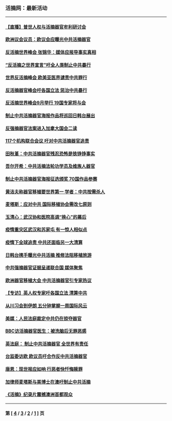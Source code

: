 ### 活摘网：最新活动
---
#### [【直播】普世人权与活摘器官牟利研讨会](../../pages/nf5883/n13425146.md?05220430) 
#### [欧洲议会议员：欧议会应曝光中共活摘器官](../../pages/nf5883/n13336571.md?05220430) 
#### [反活摘世界峰会 张锦华：媒体应报导事实真相](../../pages/nf5883/n13278502.md?05220430) 
#### [“反活摘之世界宣言”吁全人类制止中共暴行](../../pages/nf5883/n13259730.md?05220430) 
#### [世界反活摘峰会 欧美亚医界谴责中共罪行](../../pages/nf5883/n13253550.md?05220430) 
#### [反活摘器官峰会吁各国立法 惩治中共暴行](../../pages/nf5883/n13245052.md?05220430) 
#### [反活摘世界峰会9月举行 19国专家将与会](../../pages/nf5883/n13201492.md?05220430) 
#### [制止中共活摘器官海报作品将巡回日韩台展出](../../pages/nf5883/n13177791.md?05220430) 
#### [反强摘器官法案进入加拿大国会二读](../../pages/nf5883/n13033450.md?05220430) 
#### [117个机构联合会议 吁对中共活摘器官追责](../../pages/nf5883/n12775087.md?05220430) 
#### [田秋堇：中共活摘器官残忍恐怖是铁铮铮事实](../../pages/nf5883/n12702148.md?05220430) 
#### [吾尔开希：中共活摘法轮功学员及维族人器官](../../pages/nf5883/n12693197.md?05220430) 
#### [制止中共活摘器官海报征选颁奖 70国作品参赛](../../pages/nf5883/n12692050.md?05220430) 
#### [黄洁夫称器官移植要世界第一 学者：中共按需杀人](../../pages/nf5883/n12572329.md?05220430) 
#### [麦塔斯：应对中共 国际移植协会需改七原则](../../pages/nf5883/n12514711.md?05220430) 
#### [玉清心：武汉协和医院高调“换心”的幕后](../../pages/nf5883/n12298730.md?05220430) 
#### [疫情重灾区武汉和苏家屯 有一惊人相似点](../../pages/nf5883/n12150824.md?05220430) 
#### [疫情下全球追责 中共还面临另一大清算](../../pages/nf5883/n12070397.md?05220430) 
#### [日韩台携手曝光中共活摘 推修法阻移植旅游](../../pages/nf5883/n11712046.md?05220430) 
#### [中共强摘器官证据呈递联合国 媒体聚焦](../../pages/nf5883/n11546426.md?05220430) 
#### [欧洲器官移植大会 中共活摘器官引专家热议](../../pages/nf5883/n11539095.md?05220430) 
#### [【专访】英人权专家吁各国立法 清算中共](../../pages/nf5883/n11367315.md?05220430) 
#### [从川习会到伊朗 五分钟掌握一周国际风云](../../pages/nf5883/n11338520.md?05220430) 
#### [美媒：人民法庭裁定中共仍在掠夺器官](../../pages/nf5883/n11334897.md?05220430) 
#### [BBC访活摘器官医生：被洗脑后无罪恶感](../../pages/nf5883/n11335935.md?05220430) 
#### [英法庭： 制止中共活摘器官 全世界有责任](../../pages/nf5883/n11330691.md?05220430) 
#### [台监委访欧 欧议员吁合作反中共活摘器官](../../pages/nf5883/n11109190.md?05220430) 
#### [唐恩：现世报应如响 行恶者快忏悔赎罪](../../pages/nf5883/n11104016.md?05220430) 
#### [加律师麦塔斯与美博士在澳吁制止中共活摘](../../pages/nf5883/n10724764.md?05220430) 
#### [《活摘》纪录片震撼澳洲首都观众](../../pages/nf5883/n10722747.md?05220430) 

---
#### 第 [ [4](./4.md?05220430) / [3](./3.md?05220430) / [2](./2.md?05220430) / [1](./1.md?05220430) ] 页
